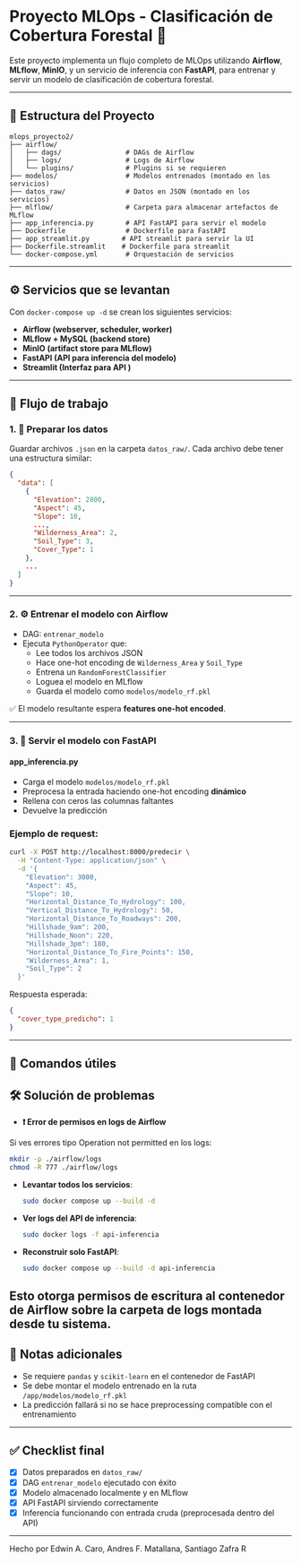 # Proyecto MLOps - Clasificación de Cobertura Forestal 🌲

Este proyecto implementa un flujo completo de MLOps utilizando **Airflow**, **MLflow**, **MinIO**, y un servicio de inferencia con **FastAPI**, para entrenar y servir un modelo de clasificación de cobertura forestal.

---

## 📁 Estructura del Proyecto
```
mlops_proyecto2/
├── airflow/
│   ├── dags/                # DAGs de Airflow
│   ├── logs/                # Logs de Airflow
│   └── plugins/             # Plugins si se requieren
├── modelos/                 # Modelos entrenados (montado en los servicios)
├── datos_raw/               # Datos en JSON (montado en los servicios)
├── mlflow/                  # Carpeta para almacenar artefactos de MLflow
├── app_inferencia.py        # API FastAPI para servir el modelo
├── Dockerfile               # Dockerfile para FastAPI
├── app_streamlit.py        # API streamlit para servir la UI
├── Dockerfile.streamlit    # Dockerfile para streamlit
└── docker-compose.yml       # Orquestación de servicios
```

---

## ⚙️ Servicios que se levantan

Con `docker-compose up -d` se crean los siguientes servicios:

- **Airflow (webserver, scheduler, worker)**
- **MLflow + MySQL (backend store)**
- **MinIO (artifact store para MLflow)**
- **FastAPI (API para inferencia del modelo)**
- **Streamlit (Interfaz para API )**

---

## 🚀 Flujo de trabajo

### 1. 🧪 Preparar los datos

Guardar archivos `.json` en la carpeta `datos_raw/`. Cada archivo debe tener una estructura similar:
```json
{
  "data": [
    {
      "Elevation": 2800,
      "Aspect": 45,
      "Slope": 10,
      ...,
      "Wilderness_Area": 2,
      "Soil_Type": 3,
      "Cover_Type": 1
    },
    ...
  ]
}
```

---

### 2. ⚙️ Entrenar el modelo con Airflow

- DAG: `entrenar_modelo`
- Ejecuta `PythonOperator` que:
  - Lee todos los archivos JSON
  - Hace one-hot encoding de `Wilderness_Area` y `Soil_Type`
  - Entrena un `RandomForestClassifier`
  - Loguea el modelo en MLflow
  - Guarda el modelo como `modelos/modelo_rf.pkl`

✅ El modelo resultante espera **features one-hot encoded**.

---

### 3. 🔮 Servir el modelo con FastAPI

#### app_inferencia.py
- Carga el modelo `modelos/modelo_rf.pkl`
- Preprocesa la entrada haciendo one-hot encoding **dinámico**
- Rellena con ceros las columnas faltantes
- Devuelve la predicción

### Ejemplo de request:
```bash
curl -X POST http://localhost:8000/predecir \
  -H "Content-Type: application/json" \
  -d '{
    "Elevation": 3000,
    "Aspect": 45,
    "Slope": 10,
    "Horizontal_Distance_To_Hydrology": 100,
    "Vertical_Distance_To_Hydrology": 50,
    "Horizontal_Distance_To_Roadways": 200,
    "Hillshade_9am": 200,
    "Hillshade_Noon": 220,
    "Hillshade_3pm": 180,
    "Horizontal_Distance_To_Fire_Points": 150,
    "Wilderness_Area": 1,
    "Soil_Type": 2
  }'
```

Respuesta esperada:
```json
{
  "cover_type_predicho": 1
}
```

---

## 🐳 Comandos útiles
## 🛠️ Solución de problemas

- **❗ Error de permisos en logs de Airflow**

Si ves errores tipo Operation not permitted en los logs:
  ```bash
  mkdir -p ./airflow/logs
  chmod -R 777 ./airflow/logs
  ```

- **Levantar todos los servicios**:
  ```bash
  sudo docker compose up --build -d
  ```

- **Ver logs del API de inferencia**:
  ```bash
  sudo docker logs -f api-inferencia
  ```

- **Reconstruir solo FastAPI**:
  ```bash
  sudo docker compose up --build -d api-inferencia
  ```

Esto otorga permisos de escritura al contenedor de Airflow sobre la carpeta de logs montada desde tu sistema.
---

## 📌 Notas adicionales

- Se requiere `pandas` y `scikit-learn` en el contenedor de FastAPI
- Se debe montar el modelo entrenado en la ruta `/app/modelos/modelo_rf.pkl`
- La predicción fallará si no se hace preprocessing compatible con el entrenamiento

---

## ✅ Checklist final

- [x] Datos preparados en `datos_raw/`
- [x] DAG `entrenar_modelo` ejecutado con éxito
- [x] Modelo almacenado localmente y en MLflow
- [x] API FastAPI sirviendo correctamente
- [x] Inferencia funcionando con entrada cruda (preprocesada dentro del API)

---

Hecho por Edwin A. Caro, Andres F. Matallana, Santiago Zafra R
